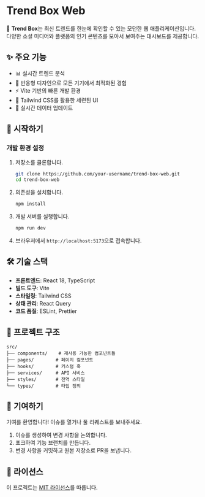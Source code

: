 # Trend Box Web

🚀 **Trend Box**는 최신 트렌드를 한눈에 확인할 수 있는 모던한 웹 애플리케이션입니다. 다양한 소셜 미디어와 플랫폼의 인기 콘텐츠를 모아서 보여주는 대시보드를 제공합니다.

## ✨ 주요 기능

- 📊 실시간 트렌드 분석
- 📱 반응형 디자인으로 모든 기기에서 최적화된 경험
- ⚡ Vite 기반의 빠른 개발 환경
- 🎨 Tailwind CSS를 활용한 세련된 UI
- 🔄 실시간 데이터 업데이트

## 🚀 시작하기

### 개발 환경 설정

1. 저장소를 클론합니다.
   ```bash
   git clone https://github.com/your-username/trend-box-web.git
   cd trend-box-web
   ```

2. 의존성을 설치합니다.
   ```bash
   npm install
   ```

3. 개발 서버를 실행합니다.
   ```bash
   npm run dev
   ```

4. 브라우저에서 `http://localhost:5173`으로 접속합니다.

## 🛠 기술 스택

- **프론트엔드**: React 18, TypeScript
- **빌드 도구**: Vite
- **스타일링**: Tailwind CSS
- **상태 관리**: React Query
- **코드 품질**: ESLint, Prettier

## 📂 프로젝트 구조

```
src/
├── components/    # 재사용 가능한 컴포넌트들
├── pages/        # 페이지 컴포넌트
├── hooks/        # 커스텀 훅
├── services/     # API 서비스
├── styles/       # 전역 스타일
└── types/        # 타입 정의
```

## 🤝 기여하기

기여를 환영합니다! 이슈를 열거나 풀 리퀘스트를 보내주세요.

1. 이슈를 생성하여 변경 사항을 논의합니다.
2. 포크하여 기능 브랜치를 만듭니다.
3. 변경 사항을 커밋하고 원본 저장소로 PR을 보냅니다.

## 📄 라이선스

이 프로젝트는 [MIT 라이선스](LICENSE)를 따릅니다.
